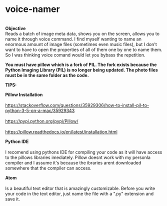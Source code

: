 # voice-namer
<br><b>Objective</b></br>
Reads a batch of image meta data, shows you on the screen, allows you to name it through voice command.
I find myself wanting to name an enormous amount of image files (sometimes even music files), but I don't want to have to open the properties of all of them one by one to name them. So I was thinking voice comand would let you bybass the repetition. 

<b>You must have pillow which is a fork of PIL. The fork exists because the Python Imaging Library (PIL) is no longer being updated. The photo files must be in the same folder as the code.</b>

<b>TIPS:</b>

<b>Pillow Installation</b> <br/><br>
https://stackoverflow.com/questions/35929306/how-to-install-pil-to-python-3-5-on-a-mac/35929343<br/><br>
https://pypi.python.org/pypi/Pillow/<br/><br>
https://pillow.readthedocs.io/en/latest/installation.html

<b>Python IDE</b><br/><br>
I recomend using pythons IDE for compiling your code as it will have access to the pillows libraries imediately. Pillow doesnt work with my personla compiler and I assume it's because the ibraries arent downloaded somewhere that the compiler can access. 

<b>Atom</b><br/><br>
Is a beautiful text editor that is amazingly customizable. Before you write your code in the text editor, just name the file with a ".py" extension and save it.
